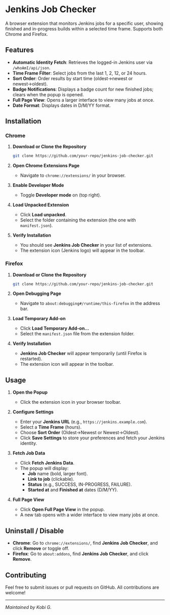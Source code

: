# Jenkins Job Checker

A browser extension that monitors Jenkins jobs for a specific user, showing finished and in-progress builds within a selected time frame. Supports both Chrome and Firefox.

## Features

- **Automatic Identity Fetch**: Retrieves the logged-in Jenkins user via `/whoAmI/api/json`.
- **Time Frame Filter**: Select jobs from the last 1, 2, 12, or 24 hours.
- **Sort Order**: Order results by start time (oldest→newest or newest→oldest).
- **Badge Notifications**: Displays a badge count for new finished jobs; clears when the popup is opened.
- **Full Page View**: Opens a larger interface to view many jobs at once.
- **Date Format**: Displays dates in D/M/YY format.

## Installation

### Chrome

1. **Download or Clone the Repository**
   ```bash
   git clone https://github.com/your-repo/jenkins-job-checker.git
   ```

2. **Open Chrome Extensions Page**
   - Navigate to `chrome://extensions/` in your browser.

3. **Enable Developer Mode**
   - Toggle **Developer mode** on (top right).

4. **Load Unpacked Extension**
   - Click **Load unpacked**.
   - Select the folder containing the extension (the one with `manifest.json`).

5. **Verify Installation**
   - You should see **Jenkins Job Checker** in your list of extensions.
   - The extension icon (Jenkins logo) will appear in the toolbar.

### Firefox

1. **Download or Clone the Repository**
   ```bash
   git clone https://github.com/your-repo/jenkins-job-checker.git
   ```

2. **Open Debugging Page**
   - Navigate to `about:debugging#/runtime/this-firefox` in the address bar.

3. **Load Temporary Add-on**
   - Click **Load Temporary Add-on…**
   - Select the `manifest.json` file from the extension folder.

4. **Verify Installation**
   - **Jenkins Job Checker** will appear temporarily (until Firefox is restarted).
   - The extension icon will appear in the toolbar.

## Usage

1. **Open the Popup**
   - Click the extension icon in your browser toolbar.

2. **Configure Settings**
   - Enter your **Jenkins URL** (e.g., `https://jenkins.example.com`).
   - Select a **Time Frame** (hours).
   - Choose **Sort Order** (Oldest→Newest or Newest→Oldest).
   - Click **Save Settings** to store your preferences and fetch your Jenkins identity.

3. **Fetch Job Data**
   - Click **Fetch Jenkins Data**.
   - The popup will display:
     - **Job** name (bold, larger font).
     - **Link to job** (clickable).
     - **Status** (e.g., SUCCESS, IN-PROGRESS, FAILURE).
     - **Started at** and **Finished at** dates (D/M/YY).

4. **Full Page View**
   - Click **Open Full Page View** in the popup.
   - A new tab opens with a wider interface to view many jobs at once.

## Uninstall / Disable

- **Chrome**: Go to `chrome://extensions/`, find **Jenkins Job Checker**, and click **Remove** or toggle off.
- **Firefox**: Go to `about:addons`, find **Jenkins Job Checker**, and click **Remove**.

## Contributing

Feel free to submit issues or pull requests on GitHub. All contributions are welcome!

---
*Maintained by Kobi G.*

